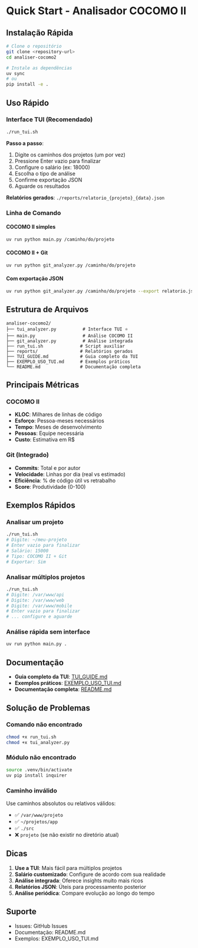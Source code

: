 # Quick Start - Analisador COCOMO II

## Instalação Rápida

```bash
# Clone o repositório
git clone <repository-url>
cd analiser-cocomo2

# Instale as dependências
uv sync
# ou
pip install -e .
```

## Uso Rápido

### Interface TUI (Recomendado)

```bash
./run_tui.sh
```

**Passo a passo**:
1. Digite os caminhos dos projetos (um por vez)
2. Pressione Enter vazio para finalizar
3. Configure o salário (ex: 18000)
4. Escolha o tipo de análise
5. Confirme exportação JSON
6. Aguarde os resultados

**Relatórios gerados**: `./reports/relatorio_{projeto}_{data}.json`

### Linha de Comando

#### COCOMO II simples
```bash
uv run python main.py /caminho/do/projeto
```

#### COCOMO II + Git
```bash
uv run python git_analyzer.py /caminho/do/projeto
```

#### Com exportação JSON
```bash
uv run python git_analyzer.py /caminho/do/projeto --export relatorio.json
```

## Estrutura de Arquivos

```
analiser-cocomo2/
├── tui_analyzer.py          # Interface TUI ⭐
├── main.py                  # Análise COCOMO II
├── git_analyzer.py          # Análise integrada
├── run_tui.sh              # Script auxiliar
├── reports/                # Relatórios gerados
├── TUI_GUIDE.md            # Guia completo da TUI
├── EXEMPLO_USO_TUI.md      # Exemplos práticos
└── README.md               # Documentação completa
```

## Principais Métricas

### COCOMO II
- **KLOC**: Milhares de linhas de código
- **Esforço**: Pessoa-meses necessários
- **Tempo**: Meses de desenvolvimento
- **Pessoas**: Equipe necessária
- **Custo**: Estimativa em R$

### Git (Integrado)
- **Commits**: Total e por autor
- **Velocidade**: Linhas por dia (real vs estimado)
- **Eficiência**: % de código útil vs retrabalho
- **Score**: Produtividade (0-100)

## Exemplos Rápidos

### Analisar um projeto
```bash
./run_tui.sh
# Digite: ~/meu-projeto
# Enter vazio para finalizar
# Salário: 15000
# Tipo: COCOMO II + Git
# Exportar: Sim
```

### Analisar múltiplos projetos
```bash
./run_tui.sh
# Digite: /var/www/api
# Digite: /var/www/web
# Digite: /var/www/mobile
# Enter vazio para finalizar
# ... configure e aguarde
```

### Análise rápida sem interface
```bash
uv run python main.py .
```

## Documentação

- **Guia completo da TUI**: [TUI_GUIDE.md](TUI_GUIDE.md)
- **Exemplos práticos**: [EXEMPLO_USO_TUI.md](EXEMPLO_USO_TUI.md)
- **Documentação completa**: [README.md](README.md)

## Solução de Problemas

### Comando não encontrado
```bash
chmod +x run_tui.sh
chmod +x tui_analyzer.py
```

### Módulo não encontrado
```bash
source .venv/bin/activate
uv pip install inquirer
```

### Caminho inválido
Use caminhos absolutos ou relativos válidos:
- ✅ `/var/www/projeto`
- ✅ `~/projetos/app`
- ✅ `./src`
- ❌ `projeto` (se não existir no diretório atual)

## Dicas

1. **Use a TUI**: Mais fácil para múltiplos projetos
2. **Salário customizado**: Configure de acordo com sua realidade
3. **Análise integrada**: Oferece insights muito mais ricos
4. **Relatórios JSON**: Úteis para processamento posterior
5. **Análise periódica**: Compare evolução ao longo do tempo

## Suporte

- Issues: GitHub Issues
- Documentação: README.md
- Exemplos: EXEMPLO_USO_TUI.md
